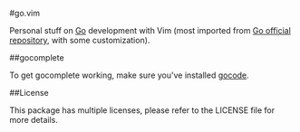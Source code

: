 #go.vim

Personal stuff on [Go](http://golang.org) development with Vim (most imported from [Go official repository](http://code.google.com/p/go/source/browse#hg%2Fmisc%2Fvim), with some customization).

##gocomplete

To get gocomplete working, make sure you've installed [gocode](https://github.com/nsf/gocode).

##License

This package has multiple licenses, please refer to the LICENSE file for more details.
